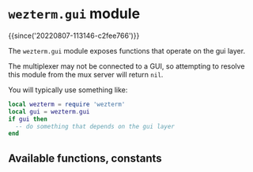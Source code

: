# `wezterm.gui` module

{{since('20220807-113146-c2fee766')}}

The `wezterm.gui` module exposes functions that operate on the gui layer.

The multiplexer may not be connected to a GUI, so attempting to resolve
this module from the mux server will return `nil`.

You will typically use something like:

```lua
local wezterm = require 'wezterm'
local gui = wezterm.gui
if gui then
  -- do something that depends on the gui layer
end
```

## Available functions, constants


